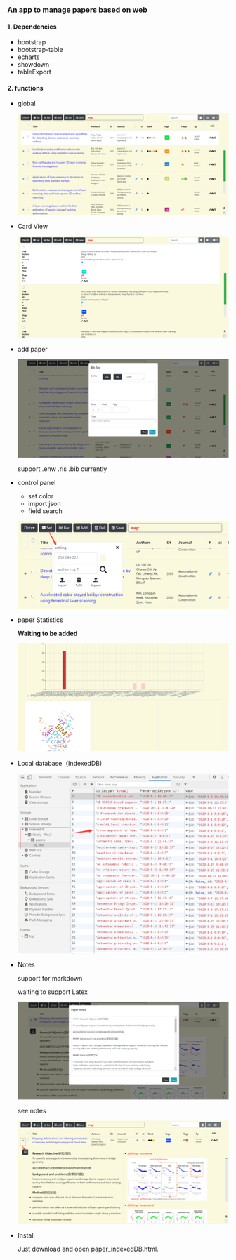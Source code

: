 ### An app to manage papers based on web

#### 1. Dependencies

* bootstrap
* bootstrap-table
* echarts
* showdown
* tableExport

#### 2. functions

* global

  ![](imgs/README/01.png)

* Card View

  ![](imgs/README/04.png)

* add paper

  ![](imgs/README/08.png)

  support .enw .ris .bib currently

* control panel

  * set color
  * import json
  * field search

  ![](imgs/README/06.png)

* paper Statistics

  **Waiting to be added**

  ![](imgs/README/05.png)

* Local database（IndexedDB)

  ![](imgs/README/07.png)

* Notes

  support for markdown

  waiting to support Latex
  
  ![](imgs/README/02.png)
  

  see notes

  ![](imgs/README/03.png)

* Install

  Just download and open paper_indexedDB.html.
